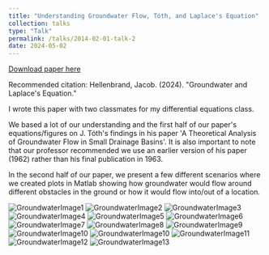 ```yaml
---
title: "Understanding Groundwater Flow, Tóth, and Laplace's Equation"
collection: talks
type: "Talk"
permalink: /talks/2014-02-01-talk-2
date: 2024-05-02
--- 
```



[Download paper here](http://jacobhellenbrand.github.io/files/DiffyQFinalProject4.pdf)

Recommended citation: Hellenbrand, Jacob. (2024). "Groundwater and Laplace's Equation."

I wrote this paper with two classmates for my differential equations class. 

<!-- [Download paper here](http://jacobhellenbrand.github.io/files/DiffyQFinalProject4.pdf) -->

We based a lot of our understanding and the first half of our paper's equations/figures on J. Tóth's findings in his paper 'A Theoretical Analysis of Groundwater Flow in Small Drainage Basins'. It is also important to note that our professor recommended we use an earlier version of his paper (1962) rather than his final publication in 1963. 

In the second half of our paper, we present a few different scenarios where we created plots in Matlab showing how groundwater would flow around different obstacles in the ground or how it would flow into/out of a location.

<!-- Page 1 -->
<img src="/images/diffyQ/DiffyQ_FinalProject-4-01.png" alt="GroundwaterImage1" title="GroundwaterImage1" />
<!-- Page 2 -->
<img src="/images/diffyQ/DiffyQ_FinalProject-4-02.png" alt="GroundwaterImage2" title="GroundwaterImage2" />
<!-- Page 3 -->
<img src="/images/diffyQ/DiffyQ_FinalProject-4-03.png" alt="GroundwaterImage3" title="GroundwaterImage3" />
<!-- Page 4 -->
<img src="/images/diffyQ/DiffyQ_FinalProject-4-04.png" alt="GroundwaterImage4" title="GroundwaterImage4" />
<!-- Page 5 -->
<img src="/images/diffyQ/DiffyQ_FinalProject-4-05.png" alt="GroundwaterImage5" title="GroundwaterImage5" />
<!-- Page 6 -->
<img src="/images/diffyQ/DiffyQ_FinalProject-4-06.png" alt="GroundwaterImage6" title="GroundwaterImage6" />
<!-- Page 7 -->
<img src="/images/diffyQ/DiffyQ_FinalProject-4-07.png" alt="GroundwaterImage7" title="GroundwaterImage7" />
<!-- Page 8 -->
<img src="/images/diffyQ/DiffyQ_FinalProject-4-08.png" alt="GroundwaterImage8" title="GroundwaterImage8" />
<!-- Page 9 -->
<img src="/images/diffyQ/DiffyQ_FinalProject-4-09.png" alt="GroundwaterImage9" title="GroundwaterImage9" />
<!-- Page 10 -->
<img src="/images/diffyQ/DiffyQ_FinalProject-4-10.png" alt="GroundwaterImage10" title="GroundwaterImage10" />
<!-- Page 11 -->
<img src="/images/diffyQ/DiffyQ_FinalProject-4-10.png" alt="GroundwaterImage10" title="GroundwaterImage10" />
<!-- Page 12 -->
<img src="/images/diffyQ/DiffyQ_FinalProject-4-11.png" alt="GroundwaterImage11" title="GroundwaterImage11" />
<!-- Page 13 -->
<img src="/images/diffyQ/DiffyQ_FinalProject-4-12.png" alt="GroundwaterImage12" title="GroundwaterImage12" />

<img src="/images/diffyQ/DiffyQ_FinalProject-4-13.png" alt="GroundwaterImage13" title="GroundwaterImage13" />
